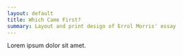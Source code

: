 ```yaml
---
layout: default
title: Which Came First?
summary: Layout and print design of Errol Morris' essay
---
```


Lorem ipsum dolor sit amet.